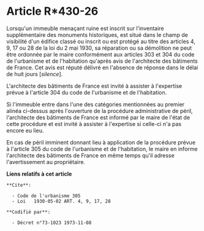 # Article R*430-26

Lorsqu'un immeuble menaçant ruine est inscrit sur l'inventaire supplémentaire des monuments historiques, est situé dans le
champ de visibilité d'un édifice classé ou inscrit ou est protégé au titre des articles 4, 9, 17 ou 28 de la loi du 2 mai
1930, sa réparation ou sa démolition ne peut être ordonnée par le maire conformément aux articles 303 et 304 du code de
l'urbanisme et de l'habitation qu'après avis de l'architecte des bâtiments de France. Cet avis est réputé délivré en
l'absence de réponse dans le délai de huit jours [*silence*].

L'architecte des bâtiments de France est invité à assister à l'expertise prévue à l'article 304 du code de l'urbanisme et de
l'habitation.

Si l'immeuble entre dans l'une des catégories mentionnées au premier alinéa ci-dessus après l'ouverture de la procédure
administrative de péril, l'architecte des bâtiments de France est informé par le maire de l'état de cette procédure et est
invité à assister à l'expertise si celle-ci n'a pas encore eu lieu.

En cas de péril imminent donnant lieu à application de la procédure prévue à l'article 305 du code de l'urbanisme et de
l'habitation, le maire en informe l'architecte des bâtiments de France en même temps qu'il adresse l'avertissement au
propriétaire.

**Liens relatifs à cet article**

	**Cite**:

	  - Code de l'urbanisme 305
	  - Loi   1930-05-02 ART. 4, 9, 17, 28

	**Codifié par**:

	  - Décret n°73-1023 1973-11-08
